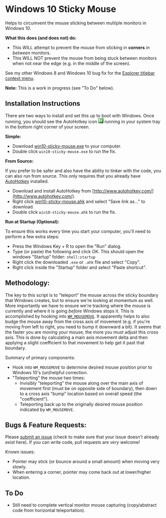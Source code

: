 # Windows 10 Sticky Mouse
Helps to circumvent the mouse sticking between multiple monitors in Windows 10. 

**What this does (and does not) do:**
* This WILL attempt to prevent the mouse from sticking in **corners** _in between_ monitors. 
* This WILL NOT prevent the mouse from being stuck between monitors when not near the edge (e.g. in the middle of the screen).  

See my other Windows 8 and Windows 10 bug fix for the [Explorer titlebar context menu](https://github.com/patricknelson/windows-explorer-context-bug).

**Note:** This is a work in progress (see "To Do" below).

## Installation Instructions

There are two ways to install and set this up to boot with Windows. Once running, you should see the AutoHotkey icon ![AutoHotkey System Tray Icon](images/autohotkey-tray.png) running in your system tray in the bottom right corner of your screen.

**Simple:**

* Download [win10-sticky-mouse.exe](https://github.com/patricknelson/win10-sticky-mouse/raw/master/win10-sticky-mouse.exe) to your computer.
* Double click `win10-sticky-mouse.exe` to run the fix.

**From Source:**

If you prefer to be safer and also have the ability to tinker with the code, you can also run from source. This only requires that you already have [AutoHotkey](http://www.autohotkey.com/) installed. 

* Download and install AutoHotkey from [http://www.autohotkey.com/](http://www.autohotkey.com/).
* Right click [win10-sticky-mouse.ahk](https://github.com/patricknelson/win10-sticky-mouse/raw/master/win10-sticky-mouse.ahk) and select "Save link as..." to download.
* Double click `win10-sticky-mouse.ahk` to run the fix. 


**Run at Startup (Optional):**

To ensure this works every time you start your computer, you'll need to perform a few extra steps:

  * Press the Windows Key + R to open the "Run" dialog.
  * Type (or paste) the following and click OK. This should open the windows "Startup" folder: `shell:startup`
  * Right click the downloaded `.exe` or `.ahk` file and select "Copy".
  * Right click inside the "Startup" folder and select "Paste shortcut".

## Methodology:

The key to this script is to "teleport" the mouse across the sticky boundary that Windows creates, but to ensure we're looking at momentum as well. More importantly we have to ensure we're tracking where the mouse is currently and where it is going _before_ Windows stops it. This is accomplished by hooking into [`WM_MOUSEMOVE`](https://msdn.microsoft.com/en-us/library/windows/desktop/ms645616%28v=vs.85%29.aspx). It apparently helps to also budge the mouse away from the cross axis of movement (e.g. if you're moving from left to right, you need to bump it downward a bit). It seems that the faster you are moving your mouse, the more you must adjust this cross axis. This is done by calculating a main axis movement delta and then applying a slight coefficient to that movement to help get it past that boundary.  

Summary of primary components:

* Hook into `WM_MOUSEMOVE` to determine desired mouse position prior to Windows 10's (un)helpful correction.
* "Teleporting" the mouse two times: 
  * Invisibly "teleporting" the mouse along over the main axis of movement first (must be on opposite side of boundary), then down to a cross axis "bump" location based on overall speed (the "coefficient").
  * Teleporting back up to the originally desired mouse position indicated by `WM_MOUSEMOVE`.    

## Bugs & Feature Requests:

Please [submit an issue](https://github.com/patricknelson/win10-sticky-mouse/issues) (check to make sure that your issue doesn't already exist here). If you can write code, pull requests are _very_ welcome!

Known issues:

* Pointer may stick (or bounce around a small amount) when moving very slowly.
* When entering a corner, pointer may come back out at lower/higher location.

## To Do
* Still need to complete vertical monitor mouse capturing (copy/abstract code from horizontal teleportation). 

